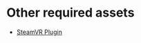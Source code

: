 # Other required assets

- [SteamVR Plugin](https://assetstore.unity.com/packages/tools/integration/steamvr-plugin-32647)
